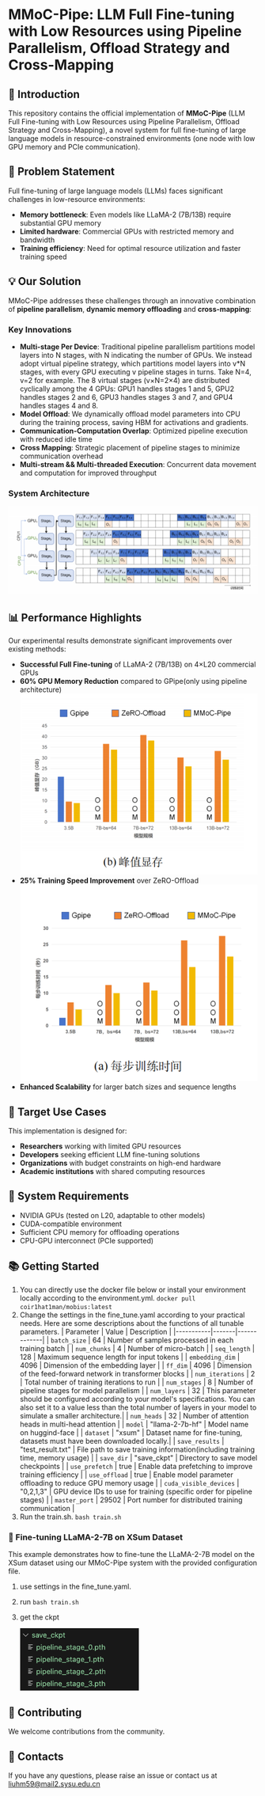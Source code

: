 # MMoC-Pipe: LLM Full Fine-tuning with Low Resources using Pipeline Parallelism, Offload Strategy and Cross-Mapping

## 🚀 Introduction

This repository contains the official implementation of **MMoC-Pipe** (LLM Full Fine-tuning with Low Resources using Pipeline Parallelism, Offload Strategy and Cross-Mapping), a novel system for full fine-tuning of large language models in resource-constrained environments (one node with low GPU memory and PCIe communication). 

## 🎯 Problem Statement

Full fine-tuning of large language models (LLMs) faces significant challenges in low-resource environments:
- **Memory bottleneck**: Even models like LLaMA-2 (7B/13B) require substantial GPU memory
- **Limited hardware**: Commercial GPUs with restricted memory and bandwidth
- **Training efficiency**: Need for optimal resource utilization and faster training speed

## 💡 Our Solution

MMoC-Pipe addresses these challenges through an innovative combination of **pipeline parallelism**, **dynamic memory offloading** and **cross-mapping**:

### Key Innovations
- **Multi-stage Per Device**: Traditional pipeline parallelism partitions model layers into N stages, with N indicating the number of GPUs. We instead adopt virtual pipeline strategy, which partitions model layers into v*N stages, with every GPU executing v pipeline stages in turns. Take N=4, v=2 for example. The 8 virtual stages (v×N=2×4) are distributed cyclically among the 4 GPUs: GPU1 handles stages 1 and 5, GPU2 handles stages 2 and 6, GPU3 handles stages 3 and 7, and GPU4 handles stages 4 and 8.
- **Model Offload**: We dynamically offload model parameters into CPU during the training process, saving HBM for activations and gradients.
- **Communication-Computation Overlap**: Optimized pipeline execution with reduced idle time 
- **Cross Mapping**: Strategic placement of pipeline stages to minimize communication overhead
- **Multi-stream && Multi-threaded Execution**: Concurrent data movement and computation for improved throughput

### System Architecture
![MMoC-Pipe Architecture](./assets/architecture.png)

## 📊 Performance Highlights

Our experimental results demonstrate significant improvements over existing methods:

- **Successful Full Fine-tuning** of LLaMA-2 (7B/13B) on 4×L20 commercial GPUs
- **60% GPU Memory Reduction** compared to GPipe(only using pipeline architecture)
  ![Comparison on memory occupation to baselines](./assets/memory-occup.png)
- **25% Training Speed Improvement** over ZeRO-Offload
  ![Comparison on training speed to baselines](./assets/training-time.png)
- **Enhanced Scalability** for larger batch sizes and sequence lengths


## 🎯 Target Use Cases

This implementation is designed for:
- **Researchers** working with limited GPU resources
- **Developers** seeking efficient LLM fine-tuning solutions
- **Organizations** with budget constraints on high-end hardware
- **Academic institutions** with shared computing resources

## 🔧 System Requirements

- NVIDIA GPUs (tested on L20, adaptable to other models)
- CUDA-compatible environment
- Sufficient CPU memory for offloading operations
- CPU-GPU interconnect (PCIe supported)

## 📚 Getting Started

1. You can directly use the docker file below or install your environment locally according to the environment.yml.
   `docker pull coir1hat1man/mobius:latest`
3. Change the settings in the fine_tune.yaml according to your practical needs. Here are some descriptions about the functions of all tunable parameters.
    | Parameter | Value | Description |
    |-----------|-------|-------------|
    | `batch_size` | 64 | Number of samples processed in each training batch |
    | `num_chunks` | 4 | Number of micro-batch |
    | `seq_length` | 128 | Maximum sequence length for input tokens |
    | `embedding_dim` | 4096 | Dimension of the embedding layer |
    | `ff_dim` | 4096 | Dimension of the feed-forward network in transformer blocks |
    | `num_iterations` | 2 | Total number of training iterations to run |
    | `num_stages` | 8 | Number of pipeline stages for model parallelism |
    | `num_layers` | 32 | This parameter should be configured according to your model's specifications. You can also set it to a value less than the total number of layers in your model to simulate a smaller architecture.|
    | `num_heads` | 32 | Number of attention heads in multi-head attention |
    | `model` | "llama-2-7b-hf" | Model name on huggind-face |
    | `dataset` | "xsum" | Dataset name for fine-tuning, datasets must have been downloaded locally.|
    | `save_results` | "test_result.txt" | File path to save training information(including training time, memory usage) |
    | `save_dir` | "save_ckpt" | Directory to save model checkpoints |
    | `use_prefetch` | true | Enable data prefetching to improve training efficiency |
    | `use_offload` | true | Enable model parameter offloading to reduce GPU memory usage |
    | `cuda_visible_devices` | "0,2,1,3" | GPU device IDs to use for training (specific order for pipeline stages) |
    | `master_port` | 29502 | Port number for distributed training communication |
4. Run the train.sh.
`bash train.sh`
### 🔬 Fine-tuning LLaMA-2-7B on XSum Dataset

This example demonstrates how to fine-tune the LLaMA-2-7B model on the XSum dataset using our MMoC-Pipe system with the provided configuration file.

1. use settings in the fine_tune.yaml.
2. run `bash train.sh`
3. get the ckpt
   
   <img src="./assets/ckpt.png" width="50%" alt="Checkpoint image">

## 🤝 Contributing

We welcome contributions from the community. 

## 📧 Contacts
If you have any questions, please raise an issue or contact us at liuhm59@mail2.sysu.edu.cn






